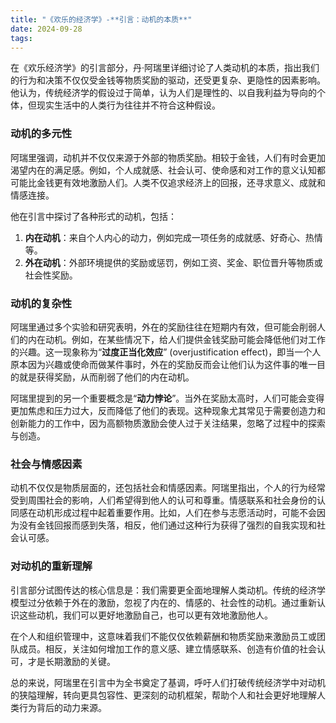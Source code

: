 ```yaml
---
title: "《欢乐的经济学》-**引言：动机的本质**"
date: 2024-09-28
tags: 
---
```

在《欢乐经济学》的引言部分，丹·阿瑞里详细讨论了人类动机的本质，指出我们的行为和决策不仅仅受金钱等物质奖励的驱动，还受更复杂、更隐性的因素影响。他认为，传统经济学的假设过于简单，认为人们是理性的、以自我利益为导向的个体，但现实生活中的人类行为往往并不符合这种假设。

### 动机的多元性

阿瑞里强调，动机并不仅仅来源于外部的物质奖励。相较于金钱，人们有时会更加渴望内在的满足感。例如，个人成就感、社会认可、使命感和对工作的意义认知都可能比金钱更有效地激励人们。人类不仅追求经济上的回报，还寻求意义、成就和情感连接。

他在引言中探讨了各种形式的动机，包括：
1. **内在动机**：来自个人内心的动力，例如完成一项任务的成就感、好奇心、热情等。
2. **外在动机**：外部环境提供的奖励或惩罚，例如工资、奖金、职位晋升等物质或社会性奖励。

### 动机的复杂性

阿瑞里通过多个实验和研究表明，外在的奖励往往在短期内有效，但可能会削弱人们的内在动机。例如，在某些情况下，给人们提供金钱奖励可能会降低他们对工作的兴趣。这一现象称为“**过度正当化效应**” (overjustification effect)，即当一个人原本因为兴趣或使命而做某件事时，外在的奖励反而会让他们认为这件事的唯一目的就是获得奖励，从而削弱了他们的内在动机。

阿瑞里提到的另一个重要概念是“**动力悖论**”。当外在奖励太高时，人们可能会变得更加焦虑和压力过大，反而降低了他们的表现。这种现象尤其常见于需要创造力和创新能力的工作中，因为高额物质激励会使人过于关注结果，忽略了过程中的探索与创造。

### 社会与情感因素

动机不仅仅是物质层面的，还包括社会和情感因素。阿瑞里指出，个人的行为经常受到周围社会的影响，人们希望得到他人的认可和尊重。情感联系和社会身份的认同感在动机形成过程中起着重要作用。比如，人们在参与志愿活动时，可能不会因为没有金钱回报而感到失落，相反，他们通过这种行为获得了强烈的自我实现和社会认可感。

### 对动机的重新理解

引言部分试图传达的核心信息是：我们需要更全面地理解人类动机。传统的经济学模型过分依赖于外在的激励，忽视了内在的、情感的、社会性的动机。通过重新认识这些动机，我们可以更好地激励自己，也可以更有效地激励他人。

在个人和组织管理中，这意味着我们不能仅仅依赖薪酬和物质奖励来激励员工或团队成员。相反，关注如何增加工作的意义感、建立情感联系、创造有价值的社会认可，才是长期激励的关键。

总的来说，阿瑞里在引言中为全书奠定了基调，呼吁人们打破传统经济学中对动机的狭隘理解，转向更具包容性、更深刻的动机框架，帮助个人和社会更好地理解人类行为背后的动力来源。